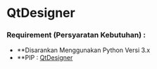 # QtDesigner

### Requirement (Persyaratan Kebutuhan) :

- **Disarankan Menggunakan Python Versi 3.x
- **PIP : [QtDesigner](https://pypi.org/project/PyQt5Designer/)

